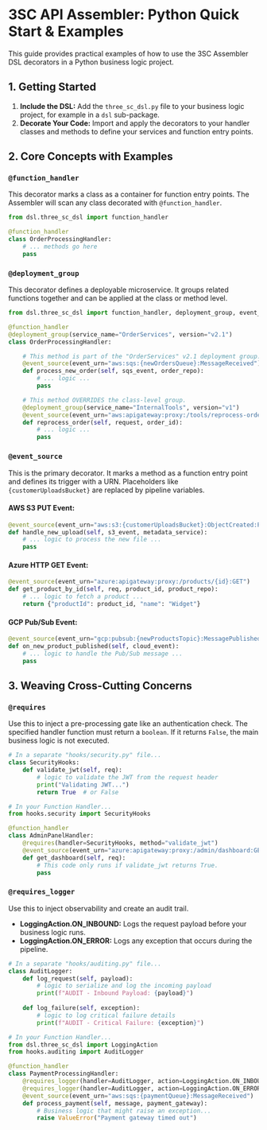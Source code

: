﻿# 3SC API Assembler: Python Quick Start & Examples

This guide provides practical examples of how to use the 3SC Assembler DSL decorators in a Python business logic project.

## 1. Getting Started

1. **Include the DSL:** Add the `three_sc_dsl.py` file to your business logic project, for example in a `dsl` sub-package.
2. **Decorate Your Code:** Import and apply the decorators to your handler classes and methods to define your services and function entry points.

## 2. Core Concepts with Examples

### `@function_handler`

This decorator marks a class as a container for function entry points. The Assembler will scan any class decorated with `@function_handler`.

```python
from dsl.three_sc_dsl import function_handler

@function_handler
class OrderProcessingHandler:
    # ... methods go here
    pass
```

### `@deployment_group`

This decorator defines a deployable microservice. It groups related functions together and can be applied at the class or method level.

```python
from dsl.three_sc_dsl import function_handler, deployment_group, event_source

@function_handler
@deployment_group(service_name="OrderServices", version="v2.1")
class OrderProcessingHandler:

    # This method is part of the "OrderServices" v2.1 deployment group.
    @event_source(event_urn="aws:sqs:{newOrdersQueue}:MessageReceived")
    def process_new_order(self, sqs_event, order_repo):
        # ... logic ...
        pass

    # This method OVERRIDES the class-level group.
    @deployment_group(service_name="InternalTools", version="v1")
    @event_source(event_urn="aws:apigateway:proxy:/tools/reprocess-order/{id}:POST")
    def reprocess_order(self, request, order_id):
        # ... logic ...
        pass
```

### `@event_source`

This is the primary decorator. It marks a method as a function entry point and defines its trigger with a URN. Placeholders like `{customerUploadsBucket}` are replaced by pipeline variables.

#### AWS S3 PUT Event:

```python
@event_source(event_urn="aws:s3:{customerUploadsBucket}:ObjectCreated:Put")
def handle_new_upload(self, s3_event, metadata_service):
    # ... logic to process the new file ...
    pass
```

#### Azure HTTP GET Event:

```python
@event_source(event_urn="azure:apigateway:proxy:/products/{id}:GET")
def get_product_by_id(self, req, product_id, product_repo):
    # ... logic to fetch a product ...
    return {"productId": product_id, "name": "Widget"}
```

#### GCP Pub/Sub Event:

```python
@event_source(event_urn="gcp:pubsub:{newProductsTopic}:MessagePublished")
def on_new_product_published(self, cloud_event):
    # ... logic to handle the Pub/Sub message ...
    pass
```

## 3. Weaving Cross-Cutting Concerns

### `@requires`

Use this to inject a pre-processing gate like an authentication check. The specified handler function must return a `boolean`. If it returns `False`, the main business logic is not executed.

```python
# In a separate "hooks/security.py" file...
class SecurityHooks:
    def validate_jwt(self, req):
        # logic to validate the JWT from the request header
        print("Validating JWT...")
        return True  # or False

# In your Function Handler...
from hooks.security import SecurityHooks

@function_handler
class AdminPanelHandler:
    @requires(handler=SecurityHooks, method="validate_jwt")
    @event_source(event_urn="azure:apigateway:proxy:/admin/dashboard:GET")
    def get_dashboard(self, req):
        # This code only runs if validate_jwt returns True.
        pass
```

### `@requires_logger`

Use this to inject observability and create an audit trail.

- **LoggingAction.ON_INBOUND:** Logs the request payload before your business logic runs.
- **LoggingAction.ON_ERROR:** Logs any exception that occurs during the pipeline.

```python
# In a separate "hooks/auditing.py" file...
class AuditLogger:
    def log_request(self, payload):
        # logic to serialize and log the incoming payload
        print(f"AUDIT - Inbound Payload: {payload}")
    
    def log_failure(self, exception):
        # logic to log critical failure details
        print(f"AUDIT - Critical Failure: {exception}")

# In your Function Handler...
from dsl.three_sc_dsl import LoggingAction
from hooks.auditing import AuditLogger

@function_handler
class PaymentProcessingHandler:
    @requires_logger(handler=AuditLogger, action=LoggingAction.ON_INBOUND)
    @requires_logger(handler=AuditLogger, action=LoggingAction.ON_ERROR)
    @event_source(event_urn="aws:sqs:{paymentQueue}:MessageReceived")
    def process_payment(self, message, payment_gateway):
        # Business logic that might raise an exception...
        raise ValueError("Payment gateway timed out")
```